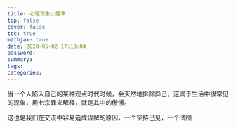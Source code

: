 ```yaml
---
title: 心理现象小趣事
top: false
cover: false
toc: true
mathjax: true
date: 2020-05-02 17:18:04
password:
summary:
tags:
categories:
---
```


当一个人陷入自己的某种观点时代时候，会天然地排除异己，这属于生活中很常见的现象，用七宗罪来解释，就是其中的傲慢。



这也是我们在交流中容易造成误解的原因，一个坚持己见，一个试图